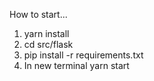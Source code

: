 How to start...

1. yarn install
2. cd src/flask
3. pip install -r requirements.txt
4. In new terminal yarn start
